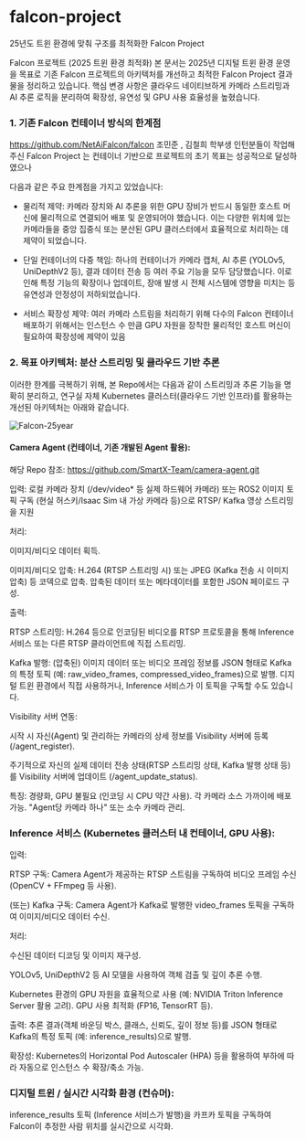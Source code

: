 # falcon-project
25년도 트윈 환경에 맞춰 구조를 최적화한 Falcon Project


Falcon 프로젝트 (2025 트윈 환경 최적화)
본 문서는 2025년 디지털 트윈 환경 운영을 목표로 기존 Falcon 프로젝트의 아키텍처를 개선하고 최적한 Falcon Project 결과물을 정리하고 있습니다.
핵심 변경 사항은 클라우드 네이티브하게 카메라 스트리밍과 AI 추론 로직을 분리하여 확장성, 유연성 및 GPU 사용 효율성을 높혔습니다.

### 1. 기존 Falcon 컨테이너 방식의 한계점

https://github.com/NetAiFalcon/falcon
조민준 , 김철희 학부생 인턴분들이 작업해주신 Falcon Project 는
컨테이너 기반으로 프로젝트의 초기 목표는 성공적으로 달성하였으나

다음과 같은 주요 한계점을 가지고 있었습니다:

* 물리적 제약: 카메라 장치와 AI 추론을 위한 GPU 장비가 반드시 동일한 호스트 머신에 물리적으로 연결되어 배포 및 운영되어야 했습니다. 이는 다양한 위치에 있는 카메라들을 중앙 집중식 또는 분산된 GPU 클러스터에서 효율적으로 처리하는 데 제약이 되었습니다.

* 단일 컨테이너의 다중 책임: 하나의 컨테이너가 카메라 캡처, AI 추론 (YOLOv5, UniDepthV2 등), 결과 데이터 전송 등 여러 주요 기능을 모두 담당했습니다. 이로 인해 특정 기능의 확장이나 업데이트, 장애 발생 시 전체 시스템에 영향을 미치는 등 유연성과 안정성이 저하되었습니다.

* 서비스 확장성 제약: 여러 카메라 스트림을 처리하기 위해 다수의 Falcon 컨테이너 배포하기 위해서는 인스턴스 수 만큼 GPU 자원을 장착한 물리적인 호스트 머신이 필요하여 확장성에 제약이 있음

### 2. 목표 아키텍처: 분산 스트리밍 및 클라우드 기반 추론
이러한 한계를 극복하기 위해, 본 Repo에서는 다음과 같이 스트리밍과 추론 기능을 명확히 분리하고, 연구실 자체 Kubernetes 클러스터(클라우드 기반 인프라)를 활용하는 개선된 아키텍처는 아래와 같습니다.

![Falcon-25year](https://github.com/user-attachments/assets/b935ab3d-04b4-4502-a843-07c5b47852aa)



#### Camera Agent (컨테이너, 기존 개발된 Agent 활용):

해당 Repo 참조: https://github.com/SmartX-Team/camera-agent.git

입력: 로컬 카메라 장치 (/dev/video* 등 실제 하드웨어 카메라) 또는 ROS2 이미지 토픽 구독 (현실 허스키/Isaac Sim 내 가상 카메라 등)으로 RTSP/ Kafka 영상 스트리밍을 지원

처리:

이미지/비디오 데이터 획득.

이미지/비디오 압축: H.264 (RTSP 스트리밍 시) 또는 JPEG (Kafka 전송 시 이미지 압축) 등 코덱으로 압축.
압축된 데이터 또는 메타데이터를 포함한 JSON 페이로드 구성.

출력:

RTSP 스트리밍: H.264 등으로 인코딩된 비디오를 RTSP 프로토콜을 통해 Inference 서비스 또는 다른 RTSP 클라이언트에 직접 스트리밍.

Kafka 발행: (압축된) 이미지 데이터 또는 비디오 프레임 정보를 JSON 형태로 Kafka의 특정 토픽 (예: raw_video_frames, compressed_video_frames)으로 발행. 디지털 트윈 환경에서 직접 사용하거나, Inference 서비스가 이 토픽을 구독할 수도 있습니다.

Visibility 서버 연동:

시작 시 자신(Agent) 및 관리하는 카메라의 상세 정보를 Visibility 서버에 등록 (/agent_register).

주기적으로 자신의 실제 데이터 전송 상태(RTSP 스트리밍 상태, Kafka 발행 상태 등)를 Visibility 서버에 업데이트 (/agent_update_status).

특징: 경량화, GPU 불필요 (인코딩 시 CPU 약간 사용). 각 카메라 소스 가까이에 배포 가능. "Agent당 카메라 하나" 또는 소수 카메라 관리.

### Inference 서비스 (Kubernetes 클러스터 내 컨테이너, GPU 사용):

입력:

RTSP 구독: Camera Agent가 제공하는 RTSP 스트림을 구독하여 비디오 프레임 수신 (OpenCV + FFmpeg 등 사용).

(또는) Kafka 구독: Camera Agent가 Kafka로 발행한 video_frames 토픽을 구독하여 이미지/비디오 데이터 수신.

처리:

수신된 데이터 디코딩 및 이미지 재구성.

YOLOv5, UniDepthV2 등 AI 모델을 사용하여 객체 검출 및 깊이 추론 수행.

Kubernetes 환경의 GPU 자원을 효율적으로 사용 (예: NVIDIA Triton Inference Server 활용 고려). GPU 사용 최적화 (FP16, TensorRT 등).

출력: 추론 결과(객체 바운딩 박스, 클래스, 신뢰도, 깊이 정보 등)를 JSON 형태로 Kafka의 특정 토픽 (예: inference_results)으로 발행.

확장성: Kubernetes의 Horizontal Pod Autoscaler (HPA) 등을 활용하여 부하에 따라 자동으로 인스턴스 수 확장/축소 가능.

### 디지털 트윈 / 실시간 시각화 환경 (컨슈머):

inference_results 토픽 (Inference 서비스가 발행)을 카프카 토픽을 구독하여 Falcon이 추정한 사람 위치를  실시간으로 시각화.